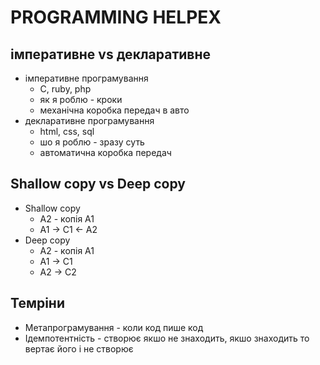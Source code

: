 # PROGRAMMING HELPEX

## імперативне vs декларативне

* імперативне програмування
  * C, ruby, php
  * як я роблю - кроки
  * механічна коробка передач в авто
* декларативне програмування
  * html, css, sql
  * шо я роблю - зразу суть
  * автоматична коробка передач

## Shallow copy vs Deep copy

* Shallow copy
  * A2 - копія A1
  * A1 -> C1 <- A2
* Deep copy
  * A2 - копія A1
  * A1 -> C1
  * A2 -> C2

## Темріни

* Метапрограмування - коли код пише код
* Ідемпотентність - створює якшо не знаходить, якшо знаходить то вертає його і не створює

